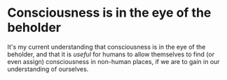 # Consciousness is in the eye of the beholder

It's my current understanding that consciousness is in the eye of the beholder, and that it is _useful_ for humans to allow themselves to find (or even assign) consciousness in non-human places, if we are to gain in our understanding of ourselves.
